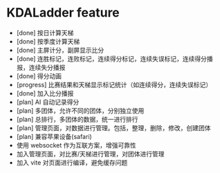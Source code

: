 # KDALadder feature
- [done] 按日计算天梯
- [done] 按季度计算天梯
- [done] 主屏计分，副屏显示比分
- [done] 连胜标记，连败标记，连续得分标记，连续失误标记，连续得分播报，连续失分播报
- [done] 得分动画
- [progress] 比赛结果和天梯显示标记统计（如连续得分，连续失误标记）
- [done] 加入比分播报
- [plan] AI 自动记录得分
- [plan] 多团体，允许不同的团体，分别独立使用
- [plan] 总排行，多团体的数据，统一进行排行
- [plan] 管理页面，对数据进行管理。包括，整理，删除，修改，创建团体
- [plan] 兼容苹果设备(safari)
- 使用 websocket 作为互联方案，增强可靠性
- 加入管理页面，对比赛/天梯进行管理，对团体进行管理
- 加入 vite 对页面进行编译，避免缓存问题